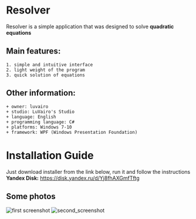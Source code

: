 # Resolver
Resolver is a simple application that was designed to solve **quadratic equations**

## Main features:
    1. simple and intuitive interface
    2. light weight of the program
    3. quick solution of equations
    
## Other information:
    + owner: luvairo
    + studio: LuVairo's Studio
    + language: English
    + programming language: C#  
    + platforms: Windows 7-10
    + framework: WPF (Windows Presentation Foundation)
    
# Installation Guide
Just download installer from the link below, run it and follow the instructions
<br/>
**Yandex Disk:** https://disk.yandex.ru/d/Yj8fhAXGmfTftg

## Some photos
![first screenshot](https://user-images.githubusercontent.com/53510413/148678045-9b08496d-f482-406c-979a-04a18e00877b.png)
![second_screenshot](https://user-images.githubusercontent.com/53510413/148678062-185c3f43-5f12-4d26-bfce-45345bce9113.png)
